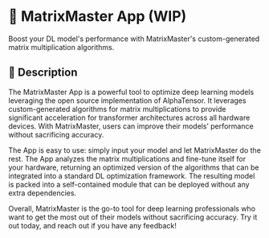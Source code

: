 # 🐉 MatrixMaster App (WIP)
Boost your DL model's performance with MatrixMaster's custom-generated matrix multiplication algorithms.

## 📖 Description
The MatrixMaster App is a powerful tool to optimize deep learning models leveraging the open source implementation of AlphaTensor. It leverages custom-generated algorithms for matrix multiplications to provide significant acceleration for transformer architectures across all hardware devices. With MatrixMaster, users can improve their models’ performance without sacrificing accuracy.

The App is easy to use: simply input your model and let MatrixMaster do the rest. The App analyzes the matrix multiplications and fine-tune itself for your hardware, returning an optimized version of the algorithms that can be integrated into a standard DL optimization framework. The resulting model is packed into a self-contained module that can be deployed without any extra dependencies.

Overall, MatrixMaster is the go-to tool for deep learning professionals who want to get the most out of their models without sacrificing accuracy. Try it out today, and reach out if you have any feedback!